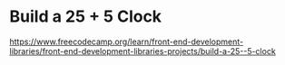 # Build a 25 + 5 Clock

https://www.freecodecamp.org/learn/front-end-development-libraries/front-end-development-libraries-projects/build-a-25--5-clock